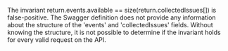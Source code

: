 The invariant return.events.available == size(return.collectedIssues[]) is false-positive. The Swagger definition does not provide any information about the structure of the 'events' and 'collectedIssues' fields. Without knowing the structure, it is not possible to determine if the invariant holds for every valid request on the API.
